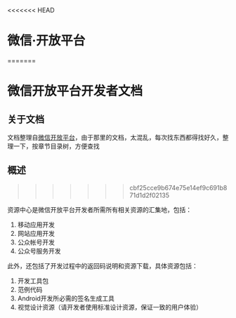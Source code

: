 <<<<<<< HEAD
# 微信·开放平台
=======
# 微信开放平台开发者文档

## 关于文档

文档整理自[微信开放平台](https://open.weixin.qq.com/cgi-bin/showdocument?action=dir_list&t=resource/res_list&verify=1&lang=zh_CN)，由于那里的文档，太混乱，每次找东西都得找好久，整理一下，按章节目录树，方便查找

## 概述
>>>>>>> cbf25cce9b674e75e14ef9c691b871d1d2f02135

资源中心是微信开放平台开发者所需所有相关资源的汇集地，包括：

1. 移动应用开发
2. 网站应用开发
3. 公众帐号开发
4. 公众号服务开发

此外，还包括了开发过程中的返回码说明和资源下载，具体资源包括：

1. 开发工具包
2. 范例代码
3. Android开发所必需的签名生成工具
4. 视觉设计资源（请开发者使用标准设计资源，保证一致的用户体验）